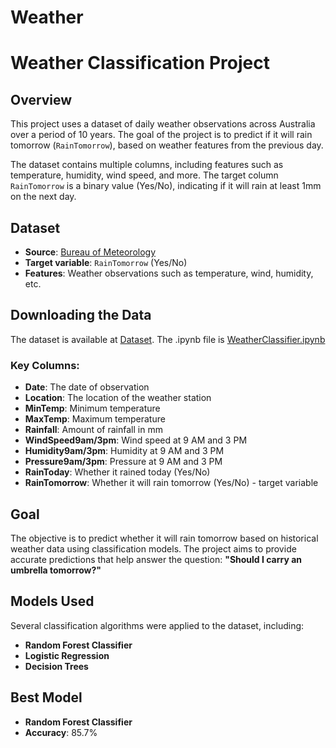 # Weather
# Weather Classification Project

## Overview

This project uses a dataset of daily weather observations across Australia over a period of 10 years. The goal of the project is to predict if it will rain tomorrow (`RainTomorrow`), based on weather features from the previous day.

The dataset contains multiple columns, including features such as temperature, humidity, wind speed, and more. The target column `RainTomorrow` is a binary value (Yes/No), indicating if it will rain at least 1mm on the next day.

## Dataset

- **Source**: [Bureau of Meteorology](http://www.bom.gov.au/climate/data)
- **Target variable**: `RainTomorrow` (Yes/No)
- **Features**: Weather observations such as temperature, wind, humidity, etc.
## Downloading the Data

The dataset is available at [Dataset](https://www.kaggle.com/jsphyg/weather-dataset-rattle-package).
The .ipynb file is 
[WeatherClassifier.ipynb](./WeatherClassifier.ipynb)

### Key Columns:
- **Date**: The date of observation
- **Location**: The location of the weather station
- **MinTemp**: Minimum temperature
- **MaxTemp**: Maximum temperature
- **Rainfall**: Amount of rainfall in mm
- **WindSpeed9am/3pm**: Wind speed at 9 AM and 3 PM
- **Humidity9am/3pm**: Humidity at 9 AM and 3 PM
- **Pressure9am/3pm**: Pressure at 9 AM and 3 PM
- **RainToday**: Whether it rained today (Yes/No)
- **RainTomorrow**: Whether it will rain tomorrow (Yes/No) - target variable

## Goal

The objective is to predict whether it will rain tomorrow based on historical weather data using classification models. The project aims to provide accurate predictions that help answer the question: **"Should I carry an umbrella tomorrow?"**

## Models Used

Several classification algorithms were applied to the dataset, including:
- **Random Forest Classifier**
- **Logistic Regression**
- **Decision Trees**

## Best Model

- **Random Forest Classifier**
- **Accuracy**: 85.7%

